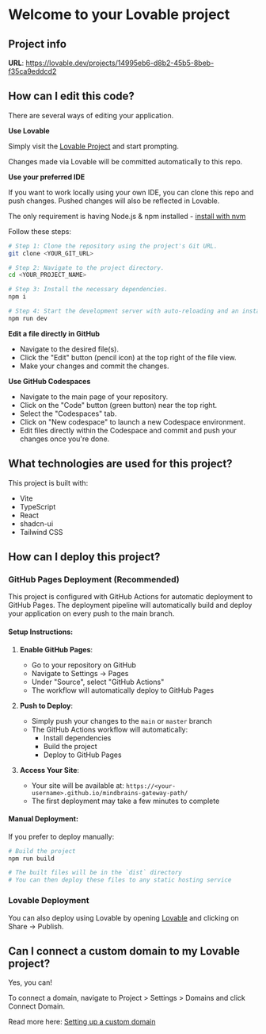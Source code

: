 # Welcome to your Lovable project

## Project info

**URL**: https://lovable.dev/projects/14995eb6-d8b2-45b5-8beb-f35ca9eddcd2

## How can I edit this code?

There are several ways of editing your application.

**Use Lovable**

Simply visit the [Lovable Project](https://lovable.dev/projects/14995eb6-d8b2-45b5-8beb-f35ca9eddcd2) and start prompting.

Changes made via Lovable will be committed automatically to this repo.

**Use your preferred IDE**

If you want to work locally using your own IDE, you can clone this repo and push changes. Pushed changes will also be reflected in Lovable.

The only requirement is having Node.js & npm installed - [install with nvm](https://github.com/nvm-sh/nvm#installing-and-updating)

Follow these steps:

```sh
# Step 1: Clone the repository using the project's Git URL.
git clone <YOUR_GIT_URL>

# Step 2: Navigate to the project directory.
cd <YOUR_PROJECT_NAME>

# Step 3: Install the necessary dependencies.
npm i

# Step 4: Start the development server with auto-reloading and an instant preview.
npm run dev
```

**Edit a file directly in GitHub**

- Navigate to the desired file(s).
- Click the "Edit" button (pencil icon) at the top right of the file view.
- Make your changes and commit the changes.

**Use GitHub Codespaces**

- Navigate to the main page of your repository.
- Click on the "Code" button (green button) near the top right.
- Select the "Codespaces" tab.
- Click on "New codespace" to launch a new Codespace environment.
- Edit files directly within the Codespace and commit and push your changes once you're done.

## What technologies are used for this project?

This project is built with:

- Vite
- TypeScript
- React
- shadcn-ui
- Tailwind CSS

## How can I deploy this project?

### GitHub Pages Deployment (Recommended)

This project is configured with GitHub Actions for automatic deployment to GitHub Pages. The deployment pipeline will automatically build and deploy your application on every push to the main branch.

#### Setup Instructions:

1. **Enable GitHub Pages**:

   - Go to your repository on GitHub
   - Navigate to Settings → Pages
   - Under "Source", select "GitHub Actions"
   - The workflow will automatically deploy to GitHub Pages

2. **Push to Deploy**:

   - Simply push your changes to the `main` or `master` branch
   - The GitHub Actions workflow will automatically:
     - Install dependencies
     - Build the project
     - Deploy to GitHub Pages

3. **Access Your Site**:
   - Your site will be available at: `https://<your-username>.github.io/mindbrains-gateway-path/`
   - The first deployment may take a few minutes to complete

#### Manual Deployment:

If you prefer to deploy manually:

```sh
# Build the project
npm run build

# The built files will be in the `dist` directory
# You can then deploy these files to any static hosting service
```

### Lovable Deployment

You can also deploy using Lovable by opening [Lovable](https://lovable.dev/projects/14995eb6-d8b2-45b5-8beb-f35ca9eddcd2) and clicking on Share → Publish.

## Can I connect a custom domain to my Lovable project?

Yes, you can!

To connect a domain, navigate to Project > Settings > Domains and click Connect Domain.

Read more here: [Setting up a custom domain](https://docs.lovable.dev/tips-tricks/custom-domain#step-by-step-guide)
